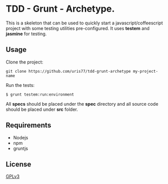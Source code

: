 # TDD - Grunt - Archetype.
This is a skeleton that can be used to quickly start a javascript/coffeescript project with some testing utilities
pre-configured. It uses __testem__ and __jasmine__ for testing.

## Usage
Clone the project:
```
git clone https://github.com/uris77/tdd-grunt-archetype my-project-name
```
Run the tests:
```
$ grunt testem:run:environment
```

All __specs__ should be placed under the __spec__ directory and all source code should be placed under __src__ folder.

## Requirements
* Nodejs
* npm
* gruntjs

## License
[GPLv3](http://www.gnu.org/licenses/gpl-3.0.html)